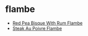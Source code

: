 # flambe

 * [Red Pea Bisque With Rum Flambe](../../index/r/red-pea-bisque-with-rum-flambe-234793.json)
 * [Steak Au Poivre Flambe](../../index/s/steak-au-poivre-flambe.json)
